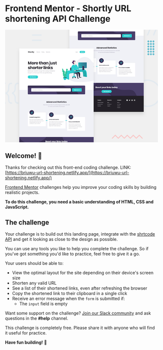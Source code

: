 # Frontend Mentor - Shortly URL shortening API Challenge

![Design preview for the Shortly URL shortening API coding challenge](./src/design/desktop-preview.jpg)

## Welcome! 👋

Thanks for checking out this front-end coding challenge.
LINK: [https://briuwu-url-shortening.netlify.app/](https://briuwu-url-shortening.netlify.app/)

[Frontend Mentor](https://www.frontendmentor.io) challenges help you improve your coding skills by building realistic projects.

**To do this challenge, you need a basic understanding of HTML, CSS and JavaScript.**

## The challenge

Your challenge is to build out this landing page, integrate with the [shrtcode API](https://app.shrtco.de/) and get it looking as close to the design as possible.

You can use any tools you like to help you complete the challenge. So if you've got something you'd like to practice, feel free to give it a go.

Your users should be able to:

- View the optimal layout for the site depending on their device's screen size
- Shorten any valid URL
- See a list of their shortened links, even after refreshing the browser
- Copy the shortened link to their clipboard in a single click
- Receive an error message when the `form` is submitted if:
  - The `input` field is empty

Want some support on the challenge? [Join our Slack community](https://www.frontendmentor.io/slack) and ask questions in the **#help** channel.


This challenge is completely free. Please share it with anyone who will find it useful for practice.

**Have fun building!** 🚀
